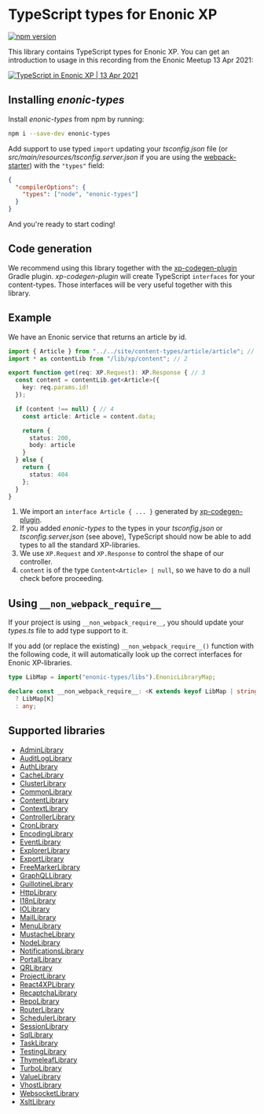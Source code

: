 # TypeScript types for Enonic XP

[![npm version](https://badge.fury.io/js/enonic-types.svg)](https://badge.fury.io/js/enonic-types)

This library contains TypeScript types for Enonic XP. You can get an introduction to usage in this recording from the 
Enonic Meetup 13 Apr 2021:

[![TypeScript in Enonic XP | 13 Apr 2021](https://img.youtube.com/vi/2sf-nsG2qU8/default.jpg)](https://www.youtube.com/watch?v=2sf-nsG2qU8)

## Installing *enonic-types*

Install *enonic-types* from npm by running:

```bash
npm i --save-dev enonic-types
```

Add support to use typed `import` updating your *tsconfig.json* file (or *src/main/resources/tsconfig.server.json* if 
you are using the [webpack-starter](https://github.com/enonic/starter-webpack)) with the `"types"` field:

```json
{
  "compilerOptions": {
    "types": ["node", "enonic-types"]
  }
}

```

And you're ready to start coding!

## Code generation

We recommend using this library together with the [xp-codegen-plugin](https://github.com/ItemConsulting/xp-codegen-plugin) Gradle plugin. *xp-codegen-plugin* will create TypeScript `interfaces` for your content-types. Those interfaces will be very useful together with this library.

## Example

We have an Enonic service that returns an article by id.

```typescript
import { Article } from "../../site/content-types/article/article"; // 1
import * as contentLib from "/lib/xp/content"; // 2

export function get(req: XP.Request): XP.Response { // 3
  const content = contentLib.get<Article>({ 
    key: req.params.id!
  });

  if (content !== null) { // 4
    const article: Article = content.data;

    return {
      status: 200,
      body: article
    }
  } else {
    return { 
      status: 404
    };
  }
}
```

 1. We import an `interface Article { ... }` generated by [xp-codegen-plugin](https://github.com/ItemConsulting/xp-codegen-plugin).
 2. If you added *enonic-types* to the types in your *tsconfig.json* or *tsconfig.server.json*  (see above), TypeScript should now
    be able to add types to all the standard XP-libraries.
 3. We use `XP.Request` and `XP.Response` to control the shape of our controller.
 4. `content` is of the type `Content<Article> | null`, so we have to do a null check before proceeding.
 
## Using `__non_webpack_require__`

If your project is using `__non_webpack_require__`, you should update your *types.ts* file to add type support to it.

If you add (or replace the existing)
`__non_webpack_require__()` function with the following code, it will automatically look up the correct interfaces for 
Enonic XP-libraries. 

```typescript
type LibMap = import("enonic-types/libs").EnonicLibraryMap;

declare const __non_webpack_require__: <K extends keyof LibMap | string = string>(path: K) => K extends keyof LibMap
  ? LibMap[K]
  : any;
```
 
## Supported libraries

 * [AdminLibrary](./src/admin.ts)
 * [AuditLogLibrary](src/auditlog.ts)
 * [AuthLibrary](./src/auth.ts)
 * [CacheLibrary](./src/cache.ts)
 * [ClusterLibrary](./src/cluster.ts)
 * [CommonLibrary](./src/common.ts)
 * [ContentLibrary](./src/content.ts)
 * [ContextLibrary](./src/context.ts)
 * [ControllerLibrary](./src/controller.ts)
 * [CronLibrary](./src/cron.ts)
 * [EncodingLibrary](./src/encoding.ts)
 * [EventLibrary](./src/event.ts)
 * [ExplorerLibrary](./src/explorer.ts)
 * [ExportLibrary](./src/export.ts)
 * [FreeMarkerLibrary](./src/freemarker.ts)
 * [GraphQLLibrary](./src/graphql.ts)
 * [GuillotineLibrary](./src/guillotine.ts)
 * [HttpLibrary](./src/http.ts)
 * [I18nLibrary](./src/i18n.ts)
 * [IOLibrary](./src/io.ts)
 * [MailLibrary](./src/mail.ts)
 * [MenuLibrary](./src/menu.ts)
 * [MustacheLibrary](./src/mustache.ts)
 * [NodeLibrary](./src/node.ts)
 * [NotificationsLibrary](./src/notifications.ts)
 * [PortalLibrary](./src/portal.ts)
 * [QRLibrary](./src/qr.ts)
 * [ProjectLibrary](./src/project.ts)
 * [React4XPLibrary](./src/react4xp.ts)
 * [RecaptchaLibrary](./src/recaptcha.ts)
 * [RepoLibrary](./src/repo.ts) 
 * [RouterLibrary](./src/router.ts) 
 * [SchedulerLibrary](./src/scheduler.ts) 
 * [SessionLibrary](./src/session.ts) 
 * [SqlLibrary](./src/sql.ts) 
 * [TaskLibrary](./src/task.ts) 
 * [TestingLibrary](./src/testing.ts) 
 * [ThymeleafLibrary](./src/thymeleaf.ts)
 * [TurboLibrary](./src/turbo.ts)
 * [ValueLibrary](./src/value.ts)
 * [VhostLibrary](./src/vhost.ts)
 * [WebsocketLibrary](./src/websocket.ts)
 * [XsltLibrary](./src/xslt.ts)
